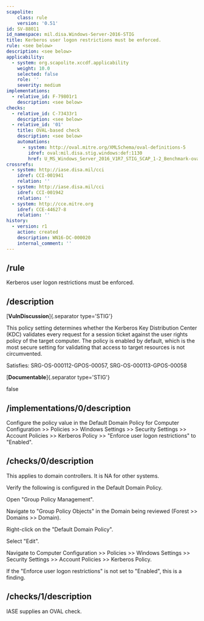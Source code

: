 ```yaml
---
scapolite:
    class: rule
    version: '0.51'
id: SV-88011
id_namespace: mil.disa.Windows-Server-2016-STIG
title: Kerberos user logon restrictions must be enforced.
rule: <see below>
description: <see below>
applicability:
  - system: org.scapolite.xccdf.applicability
    weight: 10.0
    selected: false
    role: ''
    severity: medium
implementations:
  - relative_id: F-79801r1
    description: <see below>
checks:
  - relative_id: C-73433r1
    description: <see below>
  - relative_id: '01'
    title: OVAL-based check
    description: <see below>
    automations:
      - system: http://oval.mitre.org/XMLSchema/oval-definitions-5
        idref: oval:mil.disa.stig.windows:def:1130
        href: U_MS_Windows_Server_2016_V1R7_STIG_SCAP_1-2_Benchmark-oval.xml
crossrefs:
  - system: http://iase.disa.mil/cci
    idref: CCI-001941
    relation: ''
  - system: http://iase.disa.mil/cci
    idref: CCI-001942
    relation: ''
  - system: http://cce.mitre.org
    idref: CCE-44627-8
    relation: ''
history:
  - version: r1
    action: created
    description: WN16-DC-000020
    internal_comment: ''
---
```



## /rule

Kerberos user logon restrictions must be enforced.

## /description

[**VulnDiscussion**]{.separator type='STIG'}

This policy setting determines whether the Kerberos Key Distribution Center (KDC) validates every request for a session ticket against the user rights policy of the target computer. The policy is enabled by default, which is the most secure setting for validating that access to target resources is not circumvented.

Satisfies: SRG-OS-000112-GPOS-00057, SRG-OS-000113-GPOS-00058

[**Documentable**]{.separator type='STIG'}

false

## /implementations/0/description

Configure the policy value in the Default Domain Policy for Computer Configuration >> Policies >> Windows Settings >> Security Settings >> Account Policies >> Kerberos Policy >> "Enforce user logon restrictions" to "Enabled".

## /checks/0/description

This applies to domain controllers. It is NA for other systems.

Verify the following is configured in the Default Domain Policy.

Open "Group Policy Management".

Navigate to "Group Policy Objects" in the Domain being reviewed (Forest >> Domains >> Domain).

Right-click on the "Default Domain Policy".

Select "Edit".

Navigate to Computer Configuration >> Policies >> Windows Settings >> Security Settings >> Account Policies >> Kerberos Policy.

If the "Enforce user logon restrictions" is not set to "Enabled", this is a finding.

## /checks/1/description

IASE supplies an OVAL check.
